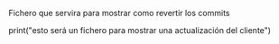 Fichero que servira para mostrar como revertir los commits

print("esto será un fichero para mostrar una actualización del cliente")
